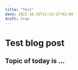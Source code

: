 ```yaml
---
title: "Test"
date: 2022-10-29T13:53:27+02:00
draft: true
---
```



# Test blog post

## Topic of today is ...
